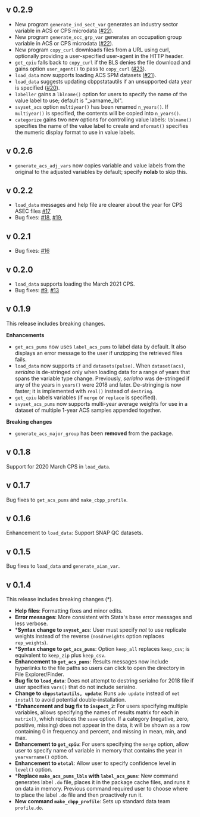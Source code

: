 
## v 0.2.9

- New program `generate_ind_sect_var` generates an industry sector variable in ACS or CPS microdata ([#22](https://github.com/CenterOnBudget/cbpp-stata-utils/issues/22)).
- New program `generate_occ_grp_var` generates an occupation group variable in ACS or CPS microdata ([#22](https://github.com/CenterOnBudget/cbpp-stata-utils/issues/22)).
- New program `copy_curl` downloads files from a URL using curl, optionally providing a user-specified user-agent in the HTTP header.
- `get_cpiu` falls back to `copy_curl` if the BLS denies the file download and gains option `user_agent()` to pass to `copy_curl` ([#23](https://github.com/CenterOnBudget/cbpp-stata-utils/issues/23)). 
- `load_data` now supports loading ACS SPM datasets ([#21](https://github.com/CenterOnBudget/cbpp-stata-utils/issues/21)).
- `load_data` suggests updating cbppstatautils if an unsupported data year is specified ([#20](https://github.com/CenterOnBudget/cbpp-stata-utils/issues/20)).
- `labeller` gains a `lblname()` option for users to specify the name of the value label to use; default is "_varname_lbl".
- `svyset_acs` option `multiyear()` has been renamed `n_years()`. If `multiyear()` is specified, the contents will be copied into `n_years()`.
- `categorize` gains two new options for controlling value labels: `lblname()` specifies the name of the value label to create and `nformat()` specifies the numeric display format to use in value labels.


## v 0.2.6

- `generate_acs_adj_vars` now copies variable and value labels from the original to the adjusted variables by default; specify **nolab** to skip this.


## v 0.2.2

- `load_data` messages and help file are clearer about the year for CPS ASEC files [#17](https://github.com/CenterOnBudget/cbpp-stata-utils/issues/17)
- Bug fixes: [#18](https://github.com/CenterOnBudget/cbpp-stata-utils/issues/18), [#19](https://github.com/CenterOnBudget/cbpp-stata-utils/issues/19), 


## v 0.2.1

- Bug fixes: [#16](https://github.com/CenterOnBudget/cbpp-stata-utils/issues/16)

## v 0.2.0

- `load_data` supports loading the March 2021 CPS.
- Bug fixes: [#9](https://github.com/CenterOnBudget/cbpp-stata-utils/issues/9), [#13](https://github.com/CenterOnBudget/cbpp-stata-utils/issues/13)


## v 0.1.9

This release includes breaking changes.

__Enhancements__

- `get_acs_pums` now uses `label_acs_pums` to label data by default. It also displays an error message to the user if unzipping the retrieved files fails.
- `load_data` now supports `if` and `datasets(pulse)`. When `dataset(acs)`, _serialno_ is de-stringed only when loading data for a range of years that spans the variable type change. Previously, _serialno_ was de-stringed if any of the years in `years()` were 2018 and later. De-stringing is now faster; it is implemented with `real()` instead of `destring`.
- `get_cpiu` labels variables (if `merge` or `replace` is specified).
- `svyset_acs_pums` now supports multi-year average weights for use in a dataset of multiple 1-year ACS samples appended together.

__Breaking changes__

- `generate_acs_major_group` has been __removed__ from the package. 


## v 0.1.8

Support for 2020 March CPS in `load_data`.

## v 0.1.7

Bug fixes to `get_acs_pums` and `make_cbpp_profile`.


## v 0.1.6

Enhancement to `load_data`: Support SNAP QC datasets.


## v 0.1.5

Bug fixes to `load_data` and `generate_aian_var`.


## v 0.1.4

This release includes breaking changes (*).

- **Help files**: Formatting fixes and minor edits.
- **Error messages**: More consistent with Stata's base error messages and less verbose.
- ***Syntax change to `svyset_acs`**: User must specify _not_ to use replicate weights instead of the reverse (`nosdrweights` option replaces `rep_weights`).
- ***Syntax change to `get_acs_pums`**: Option `keep_all` replaces `keep_csv`; is equivalent to `keep_zip` plus `keep_csv`. 
- **Enhancement to `get_acs_pums`**: Results messages now include hyperlinks to the file paths so users can click to open the directory in File Explorer/Finder.
- **Bug fix to `load_data`**: Does not attempt to destring serialno for 2018 file if user specifies `vars()` that do not include serialno.
- **Change to `cbppstatautils, update`**: Runs `ado update` instead of `net install` to avoid potential double-installation.
- ***Enhancement and bug fix to `inspect_2`**: For users specifying multiple variables, allows specifying the names of results matrix for each in `matrix()`, which replaces the `save` option. If a category (negative, zero, positive, missing) does not appear in the data, it will be shown as a row containing 0 in frequency and percent, and missing in mean, min, and max.
- **Enhancement to `get_cpiu`**: For users specifying the `merge` option, allow user to specify name of variable in memory that contains the year in `yearvarname()` option. 
- **Enhancement to `etotal`**: Allow user to specify confidence level in `level()` option.
- ***Replace `make_acs_pums_lbls` with `label_acs_pums`**: New command generates label `.do` file, places it in the package cache files, and runs it on data in memory. Previous command required user to choose where to place the label `.do` file and then proactively run it.
- **New command `make_cbpp_profile`**: Sets up standard data team `profile.do`. 

